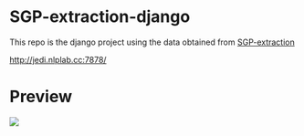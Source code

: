 # SGP-extraction-django

This repo is the django project using the data obtained from [SGP-extraction](https://github.com/jocelynzungchen/SGP-extraction)

http://jedi.nlplab.cc:7878/


# Preview

<img src="https://github.com/jocelynzungchen/SGP-extraction/blob/master/demo.png">

